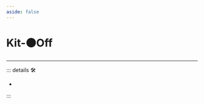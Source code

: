 ```yaml
---
aside: false
---
```

# Kit-🟠<motor>Off</motor>

---

<!-- =================================================== -->
<!-- =================================================== -->
<!-- =================================================== -->
<!-- =================================================== -->
<!-- =================================================== -->
::: details 🛠

-

:::
